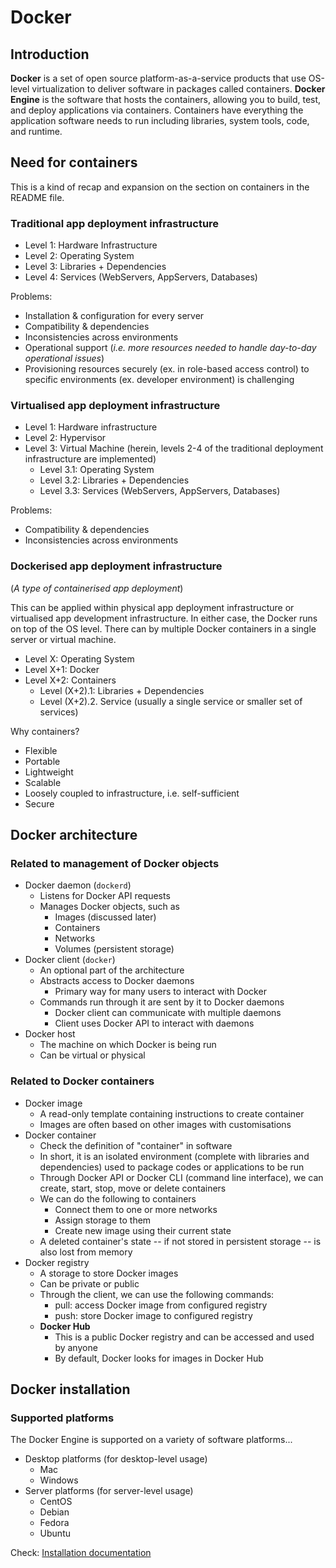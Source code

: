 # Docker
## Introduction
**Docker** is a set of open source platform-as-a-service products that use OS-level virtualization to deliver software in packages called containers. **Docker Engine** is the software that hosts the containers, allowing you to build, test, and deploy applications via containers. Containers have everything the application software needs to run including libraries, system tools, code, and runtime.

## Need for containers
This is a kind of recap and expansion on the section on containers in the README file.

### Traditional app deployment infrastructure

- Level 1: Hardware Infrastructure
- Level 2: Operating System
- Level 3: Libraries + Dependencies
- Level 4: Services (WebServers, AppServers, Databases)

Problems:

- Installation & configuration for every server
- Compatibility & dependencies
- Inconsistencies across environments
- Operational support (_i.e. more resources needed to handle day-to-day operational issues_)
- Provisioning resources securely (ex. in role-based access control) to specific environments (ex. developer environment) is challenging

### Virtualised app deployment infrastructure

- Level 1: Hardware infrastructure
- Level 2: Hypervisor
- Level 3: Virtual Machine (herein, levels 2-4 of the traditional deployment infrastructure are implemented)
	- Level 3.1: Operating System
	- Level 3.2: Libraries + Dependencies
	- Level 3.3: Services (WebServers, AppServers, Databases)

Problems:

- Compatibility & dependencies
- Inconsistencies across environments

### Dockerised app deployment infrastructure
(_A type of containerised app deployment_)

This can be applied within physical app deployment infrastructure or virtualised app development infrastructure. In either case, the Docker runs on top of the OS level. There can by multiple Docker containers in a single server or virtual machine.

- Level X: Operating System
- Level X+1: Docker
- Level X+2: Containers
	- Level (X+2).1: Libraries + Dependencies
	- Level (X+2).2. Service (usually a single service or smaller set of services)

Why containers?

- Flexible
- Portable
- Lightweight
- Scalable
- Loosely coupled to infrastructure, i.e. self-sufficient
- Secure

## Docker architecture
### Related to management of Docker objects

- Docker daemon (`dockerd`)
	- Listens for Docker API requests
	- Manages Docker objects, such as
		- Images (discussed later)
		- Containers
		- Networks
		- Volumes (persistent storage)
- Docker client (`docker`)
	- An optional part of the architecture
	- Abstracts access to Docker daemons
		- Primary way for many users to interact with Docker
	- Commands run through it are sent by it to Docker daemons
		- Docker client can communicate with multiple daemons
		- Client uses Docker API to interact with daemons
- Docker host
	- The machine on which Docker is being run
	- Can be virtual or physical

### Related to Docker containers

- Docker image
	- A read-only template containing instructions to create container
	- Images are often based on other images with customisations
- Docker container
	- Check the definition of "container" in software
	- In short, it is an isolated environment (complete with libraries and dependencies) used to package codes or applications to be run
	- Through Docker API or Docker CLI (command line interface), we can create, start, stop, move or delete containers
	- We can do the following to containers
		- Connect them to one or more networks
		- Assign storage to them
		- Create new image using their current state
	- A deleted container's state -- if not stored in persistent storage -- is also lost from memory
- Docker registry
	- A storage to store Docker images
	- Can be private or public
	- Through the client, we can use the following commands:
		- pull: access Docker image from configured registry
		- push: store Docker image to configured registry
	- **Docker Hub**
		- This is a public Docker registry and can be accessed and used by anyone
		- By default, Docker looks for images in Docker Hub

## Docker installation
### Supported platforms
The Docker Engine is supported on a variety of software platforms...

- Desktop platforms (for desktop-level usage)
	- Mac
	- Windows
- Server platforms (for server-level usage)
	- CentOS
	- Debian
	- Fedora
	- Ubuntu

Check: [Installation documentation](https://docs.docker.com/engine/install/)
